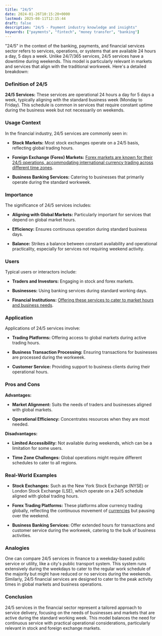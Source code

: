 ```yaml
---
title: "24/5"
date: 2024-01-26T10:15:20+0000
lastmod: 2025-08-11T12:15:44
draft: false
description: "24/5 - Payment industry knowledge and insights"
keywords: ["payments", "fintech", "money transfer", "banking"]
---
```


"24/5" in the context of the banking, payments, and financial services sector refers to services, operations, or systems that are available 24 hours a day, 5 days a week. Unlike 24/7/365 services, 24/5 services have a downtime during weekends. This model is particularly relevant in markets and services that align with the traditional workweek. Here's a detailed breakdown:

### Definition of 24/5

**24/5 Services:** These services are operational 24 hours a day for 5 days a week, typically aligning with the standard business week (Monday to Friday). This schedule is common in services that require constant uptime during the business week but not necessarily on weekends.

### Usage Context

In the financial industry, 24/5 services are commonly seen in:

- **Stock Markets:** Most stock exchanges operate on a 24/5 basis, reflecting global trading hours.

- **Foreign Exchange (Forex) Markets:** [Forex markets are known for their 24/5 operations, accommodating international currency trading across different time zones](https://faisalkhanllc.xyz/resources/payments-wiki/f/fx-foreign-exchange/).

- **Business Banking Services:** Catering to businesses that primarily operate during the standard workweek.

### Importance

The significance of 24/5 services includes:

- **Aligning with Global Markets:** Particularly important for services that depend on global market hours.

- **Efficiency:** Ensures continuous operation during standard business days.

- **Balance:** Strikes a balance between constant availability and operational practicality, especially for services not requiring weekend activity.

### Users

Typical users or interactors include:

- **Traders and Investors:** Engaging in stock and forex markets.

- **Businesses:** Using banking services during standard working days.

- **Financial Institutions:** [Offering these services to cater to market hours and business needs](https://faisalkhanllc.xyz/resources/payments-wiki/f/financial-institution-fi/).

### Application

Applications of 24/5 services involve:

- **Trading Platforms:** Offering access to global markets during active trading hours.

- **Business Transaction Processing:** Ensuring transactions for businesses are processed during the workweek.

- **Customer Service:** Providing support to business clients during their operational hours.

### Pros and Cons

**Advantages:**

- **Market Alignment:** Suits the needs of traders and businesses aligned with global markets.

- **Operational Efficiency:** Concentrates resources when they are most needed.

**Disadvantages:**

- **Limited Accessibility:** Not available during weekends, which can be a limitation for some users.

- **Time Zone Challenges:** Global operations might require different schedules to cater to all regions.

### Real-World Examples

- **Stock Exchanges:** Such as the New York Stock Exchange (NYSE) or London Stock Exchange (LSE), which operate on a 24/5 schedule aligned with global trading hours.

- **Forex Trading Platforms:** These platforms allow currency trading globally, reflecting the continuous movement of [currencies](https://faisalkhanllc.xyz/resources/payments-wiki/c/currency/) but pausing over the weekend.

- **Business Banking Services:** Offer extended hours for transactions and customer service during the workweek, catering to the bulk of business activities.

### Analogies

One can compare 24/5 services in finance to a weekday-based public service or utility, like a city's public transport system. This system runs extensively during the weekdays to cater to the regular work schedule of the majority but might have reduced or no services during the weekends. Similarly, 24/5 financial services are designed to cater to the peak activity times in global markets and business operations.

### Conclusion

24/5 services in the financial sector represent a tailored approach to service delivery, focusing on the needs of businesses and markets that are active during the standard working week. This model balances the need for continuous service with practical operational considerations, particularly relevant in stock and foreign exchange markets.